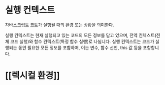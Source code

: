
# 실행 컨텍스트

자바스크립트 코트가 실행될 때의 환경 또는 상황을 의미한다. 

실행 컨텍스트는 현재 실행되고 있는 코드의 모든 정보를 담고 있으며, 전역 컨텍스트(전체 코드 실행)와 함수 컨텍스트(특정 함수 실행)로 나뉩니다. 실행 컨텍스트는 코드가 실행되는 동안 필요한 모든 정보를 포함하며, 이는 변수, 함수 선언, this 값 등을 포함합니다.

# [[렉시컬 환경]]

